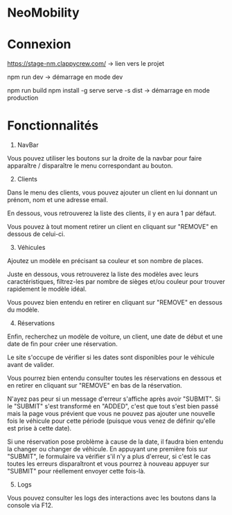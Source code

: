 # NeoMobility

# Connexion

https://stage-nm.clappycrew.com/
-> lien vers le projet

npm run dev
-> démarrage en mode dev

npm run build
npm install -g serve
serve -s dist
-> démarrage en mode production

# Fonctionnalités

1. NavBar

Vous pouvez utiliser les boutons sur la droite de la navbar pour
faire apparaître / disparaître le menu correspondant au bouton.

2. Clients

Dans le menu des clients, vous pouvez ajouter un client
en lui donnant un prénom, nom et une adresse email.

En dessous, vous retrouverez la liste des clients,
il y en aura 1 par défaut.

Vous pouvez à tout moment retirer un client en cliquant
sur "REMOVE" en dessous de celui-ci.

3. Véhicules

Ajoutez un modèle en précisant sa couleur et son nombre de places.

Juste en dessous, vous retrouverez la liste des modèles avec leurs
caractéristiques, filtrez-les par nombre de sièges et/ou couleur
pour trouver rapidement le modèle idéal.

Vous pouvez bien entendu en retirer en cliquant sur "REMOVE"
en dessous du modèle.

4. Réservations

Enfin, recherchez un modèle de voiture, un client, une date 
de début et une date de fin pour créer une réservation.

Le site s'occupe de vérifier si les dates sont disponibles
pour le véhicule avant de valider.

Vous pourrez bien entendu consulter toutes les réservations 
en dessous et en retirer en cliquant sur "REMOVE" en bas 
de la réservation.

N'ayez pas peur si un message d'erreur s'affiche après avoir
"SUBMIT". Si le "SUBMIT" s'est transformé en "ADDED",
c'est que tout s'est bien passé mais la page vous prévient
que vous ne pouvez pas ajouter une nouvelle fois le véhicule
pour cette période (puisque vous venez de définir
qu'elle est prise à cette date).

Si une réservation pose problème à cause de la date, il faudra
bien entendu la changer ou changer de véhicule. En appuyant une
première fois sur "SUBMIT", le formulaire va vérifier s'il n'y a
plus d'erreur, si c'est le cas toutes les erreurs disparaîtront
et vous pourrez à nouveau appuyer sur "SUBMIT" pour réellement
envoyer cette fois-là.

5. Logs

Vous pouvez consulter les logs des interactions avec les boutons
dans la console via F12.
